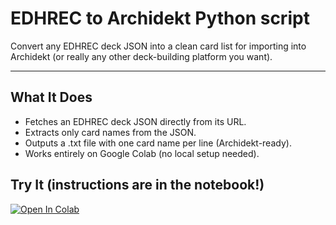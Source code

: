 
# EDHREC to Archidekt Python script

Convert any EDHREC deck JSON into a clean card list for importing into Archidekt (or really any other deck-building platform you want).

---

## What It Does

* Fetches an EDHREC deck JSON directly from its URL.
* Extracts only card names from the JSON.
* Outputs a .txt file with one card name per line (Archidekt-ready).
* Works entirely on Google Colab (no local setup needed).


##  Try It (instructions are in the notebook!)

[![Open In Colab](https://colab.research.google.com/assets/colab-badge.svg)](https://colab.research.google.com/drive/1eFiKciDdrDc_c64unT1zfFqlCh_IRxPL#scrollTo=Wskt2nsMKnM2)




